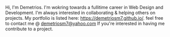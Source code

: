 Hi, I'm Demetrios.
I'm wokring towards a fullitime career in Web Design and Development.
I'm always interested in collaborating & helping others on projects.
My portfolio is listed here: https://demetriosm7.github.io/.
feel free to contact me @ demetriosm7@yahoo.com If you're interested in having me contribute to a project.
